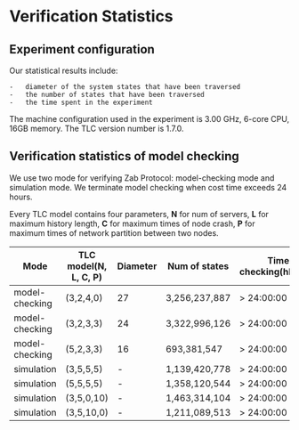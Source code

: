 # Verification Statistics 

## Experiment configuration

Our statistical results include: 

    -   diameter of the system states that have been traversed
    -   the number of states that have been traversed
    -   the time spent in the experiment

The machine configuration used in the experiment is 3.00 GHz, 6-core CPU, 16GB memory. The TLC version number is 1.7.0.


## Verification statistics of model checking 
We use two mode for verifying Zab Protocol: model-checking mode and simulation mode. We terminate model checking when cost time exceeds 24 hours.

Every TLC model contains four parameters, **N** for num of servers, **L** for maximum history length, **C** for maximum times of node crash, **P** for maximum times of network partition between two nodes.

|  Mode  |   TLC model(N, L, C, P)     |    Diameter   |   Num of states  | Time of checking(hh:mm:ss) |
| ----- | ---------------------- | ------------- | ------------------ | ------------------ |
| model-checking | (3,2,4,0)   |   27  |3,256,237,887 | > 24:00:00 |
| model-checking | (3,2,3,3)   |   24  |3,322,996,126 | > 24:00:00 |
| model-checking | (5,2,3,3)   |   16  |  693,381,547 | > 24:00:00 |
| simulation     | (3,5,5,5)   |   -   |1,139,420,778 | > 24:00:00 |
| simulation     | (5,5,5,5)   |   -   |1,358,120,544 | > 24:00:00 |
| simulation     | (3,5,0,10)  |   -   |1,463,314,104 | > 24:00:00 |
| simulation     | (3,5,10,0)  |   -   |1,211,089,513 | > 24:00:00 |

